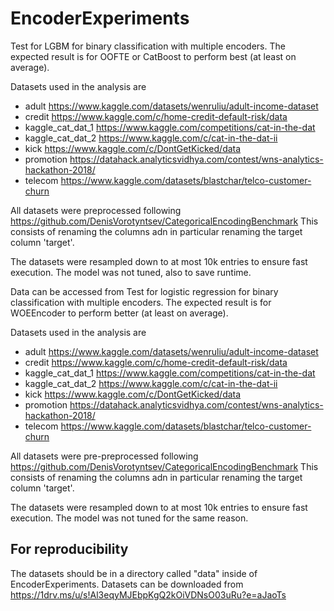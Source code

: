 # EncoderExperiments
 
Test for LGBM for binary classification with multiple encoders.
The expected result is for OOFTE or CatBoost to perform best (at least on average). 
 
Datasets used in the analysis are 
- adult
    https://www.kaggle.com/datasets/wenruliu/adult-income-dataset
- credit
    https://www.kaggle.com/c/home-credit-default-risk/data
- kaggle_cat_dat_1
    https://www.kaggle.com/competitions/cat-in-the-dat
- kaggle_cat_dat_2
    https://www.kaggle.com/c/cat-in-the-dat-ii
- kick
    https://www.kaggle.com/c/DontGetKicked/data
- promotion
    https://datahack.analyticsvidhya.com/contest/wns-analytics-hackathon-2018/
- telecom
    https://www.kaggle.com/datasets/blastchar/telco-customer-churn

All datasets were preprocessed following https://github.com/DenisVorotyntsev/CategoricalEncodingBenchmark
This consists of renaming the columns adn in particular renaming the target column
'target'.

The datasets were resampled down to at most 10k entries to ensure fast execution.
The model was not tuned, also to save runtime.  

Data can be accessed from Test for logistic regression for binary classification with multiple encoders.
The expected result is for WOEEncoder to perform better (at least on average). 
 
Datasets used in the analysis are 
- adult
    https://www.kaggle.com/datasets/wenruliu/adult-income-dataset
- credit
    https://www.kaggle.com/c/home-credit-default-risk/data
- kaggle_cat_dat_1
    https://www.kaggle.com/competitions/cat-in-the-dat
- kaggle_cat_dat_2
    https://www.kaggle.com/c/cat-in-the-dat-ii
- kick
    https://www.kaggle.com/c/DontGetKicked/data
- promotion
    https://datahack.analyticsvidhya.com/contest/wns-analytics-hackathon-2018/
- telecom
    https://www.kaggle.com/datasets/blastchar/telco-customer-churn

All datasets were pre-preprocessed following https://github.com/DenisVorotyntsev/CategoricalEncodingBenchmark
This consists of renaming the columns adn in particular renaming the target column
'target'.

The datasets were resampled down to at most 10k entries to ensure fast execution.
The model was not tuned for the same reason.  

## For reproducibility
The datasets should be in a directory called "data" inside of EncoderExperiments. 
Datasets can be downloaded from https://1drv.ms/u/s!Al3eqyMJEbpKgQ2kOiVDNsO03uRu?e=aJaoTs
